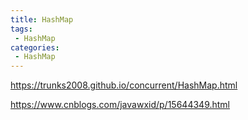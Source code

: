 ```yaml
---
title: HashMap
tags:
 - HashMap
categories: 
 - HashMap
---
```



https://trunks2008.github.io/concurrent/HashMap.html

https://www.cnblogs.com/javawxid/p/15644349.html